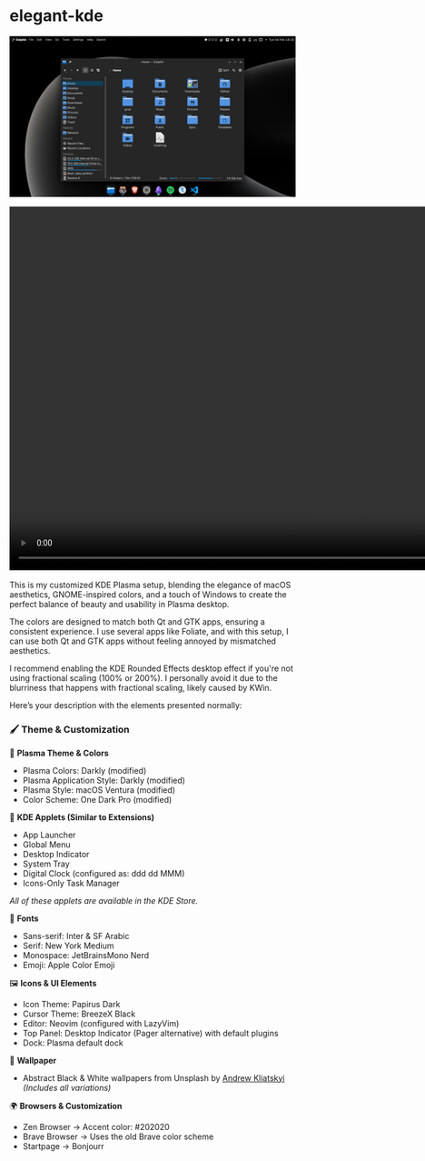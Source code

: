 # elegant-kde

![showcase](./screenshot.png)

<video width="1280" height="640" controls>
  <source src="./elegant-kde.mp4" type="video/mp4">
  Your browser does not support the video tag.
</video>


This is my customized KDE Plasma setup, blending the elegance of macOS aesthetics, GNOME-inspired colors, and a touch of Windows to create the perfect balance of beauty and usability in Plasma desktop.

The colors are designed to match both Qt and GTK apps, ensuring a consistent experience. I use several apps like Foliate, and with this setup, I can use both Qt and GTK apps without feeling annoyed by mismatched aesthetics.

I recommend enabling the KDE Rounded Effects desktop effect if you're not using fractional scaling (100% or 200%). I personally avoid it due to the blurriness that happens with fractional scaling, likely caused by KWin.

Here’s your description with the elements presented normally:

### 🖌️ **Theme & Customization**

🎨 **Plasma Theme & Colors**  
- Plasma Colors: Darkly (modified)  
- Plasma Application Style: Darkly (modified)  
- Plasma Style: macOS Ventura (modified)  
- Color Scheme: One Dark Pro (modified)  

🧩 **KDE Applets (Similar to Extensions)**  
- App Launcher  
- Global Menu  
- Desktop Indicator  
- System Tray  
- Digital Clock (configured as: ddd dd MMM)  
- Icons-Only Task Manager  

*All of these applets are available in the KDE Store.*

🔡 **Fonts**  
- Sans-serif: Inter & SF Arabic  
- Serif: New York Medium  
- Monospace: JetBrainsMono Nerd  
- Emoji: Apple Color Emoji

🖼️ **Icons & UI Elements**  
- Icon Theme: Papirus Dark  
- Cursor Theme: BreezeX Black
- Editor: Neovim (configured with LazyVim)  
- Top Panel: Desktop Indicator (Pager alternative) with default plugins  
- Dock: Plasma default dock  

🌆 **Wallpaper**  
- Abstract Black & White wallpapers from Unsplash by [Andrew Kliatskyi](https://unsplash.com/@kirp)  
*(Includes all variations)*  

🌍 **Browsers & Customization**  
- Zen Browser → Accent color: #202020  
- Brave Browser → Uses the old Brave color scheme  
- Startpage → Bonjourr  